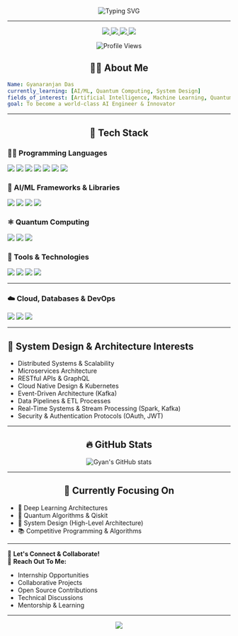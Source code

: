 <p align="center">
  <img src="https://readme-typing-svg.herokuapp.com?font=Fira+Code&size=22&pause=1000&center=true&vCenter=true&width=435&lines=Hey!+I'm+Gyanaranjan+Das;An+AI+Engineer+in+the+Making!;Lover+of+Code%2C+Logic+%26+Learning" alt="Typing SVG" />
</p>

---
<p align="center">
  <a href="https://github.com/gyanaranjan-das" target="_blank">
    <img src="https://img.shields.io/github/followers/gyanaranjan-das?label=GitHub&style=for-the-badge&logo=github&logoColor=white&color=black" />
  </a>
  <a href="https://linkedin.com/in/gyanaranjan-das" target="_blank">
    <img src="https://img.shields.io/badge/LinkedIn-0077B5?style=for-the-badge&logo=linkedin&logoColor=white" />
  </a>
  <a href="mailto:dasgyanaranjan835@gmail.com.com">
    <img src="https://img.shields.io/badge/Gmail-D14836?style=for-the-badge&logo=gmail&logoColor=white" />
  </a>
  <a href="tel:9106674393">
    <img src="https://img.shields.io/badge/Phone-25D366?style=for-the-badge&logo=whatsapp&logoColor=white" />
  </a>
</p>

<p align="center">
  <img src="https://komarev.com/ghpvc/?username=gyanaranjan-das&label=Profile%20Views&color=brightgreen&style=for-the-badge" alt="Profile Views" />
</p>


<h2 align="center">
  👨‍💻 About Me
</h2>

```yaml
Name: Gyanaranjan Das
currently_learning: [AI/ML, Quantum Computing, System Design]
fields_of_interest: [Artificial Intelligence, Machine Learning, Quantum Computing, System Architecture]
goal: To become a world-class AI Engineer & Innovator
```

---

<h2 align="center">
  🚀 Tech Stack
</h2>

<h3>👨‍💻 Programming Languages</h3>
<p>
  <img src="https://img.shields.io/badge/Python-FFD43B?style=for-the-badge&logo=python&logoColor=blue"/>
  <img src="https://img.shields.io/badge/C++-00599C?style=for-the-badge&logo=c%2B%2B&logoColor=white"/>
  <img src="https://img.shields.io/badge/Java-ED8B00?style=for-the-badge&logo=java&logoColor=white"/>
  <img src="https://img.shields.io/badge/JavaScript-F7DF1E?style=for-the-badge&logo=javascript&logoColor=black"/>
  <img src="https://img.shields.io/badge/SQL-4479A1?style=for-the-badge&logo=postgresql&logoColor=white"/>
  <img src="https://img.shields.io/badge/R-276DC3?style=for-the-badge&logo=r&logoColor=white"/>
  <img src="https://img.shields.io/badge/LISP-000000?style=for-the-badge&logo=lisp&logoColor=white"/>
</p>

<h3>🧠 AI/ML Frameworks & Libraries</h3>
<p>
  <img src="https://img.shields.io/badge/TensorFlow-FF6F00?style=for-the-badge&logo=tensorflow&logoColor=white"/>
  <img src="https://img.shields.io/badge/PyTorch-EE4C2C?style=for-the-badge&logo=pytorch&logoColor=white"/>
  <img src="https://img.shields.io/badge/Scikit_Learn-F7931E?style=for-the-badge&logo=scikit-learn&logoColor=white"/>
  <img src="https://img.shields.io/badge/Pandas-150458?style=for-the-badge&logo=pandas&logoColor=white"/>
</p>

<h3>⚛️ Quantum Computing</h3>
<p>
  <img src="https://img.shields.io/badge/Qiskit-6929C4?style=for-the-badge&logo=ibm&logoColor=white"/>
  <img src="https://img.shields.io/badge/Cirq-4285F4?style=for-the-badge&logo=google&logoColor=white"/>
  <img src="https://img.shields.io/badge/PennyLane-000000?style=for-the-badge&logo=quantum-computing&logoColor=white"/>
</p>

<h3>🧰 Tools & Technologies</h3>
<p>
  <img src="https://img.shields.io/badge/Git-F05032?style=for-the-badge&logo=git&logoColor=white"/>
  <img src="https://img.shields.io/badge/GitHub-181717?style=for-the-badge&logo=github&logoColor=white"/>
  <img src="https://img.shields.io/badge/Linux-FCC624?style=for-the-badge&logo=linux&logoColor=black"/>
  <img src="https://img.shields.io/badge/VS_Code-007ACC?style=for-the-badge&logo=visual-studio-code&logoColor=white"/>
</p>

---
### ☁️ Cloud, Databases & DevOps
<p align="left">
  <img src="https://skillicons.dev/icons?i=mysql,mongodb,docker,kubernetes" />
  <img src="https://img.shields.io/badge/Apache-Kafka-231F20?style=for-the-badge&logo=apachekafka&logoColor=white" />
  <img src="https://img.shields.io/badge/Apache-Spark-E25A1C?style=for-the-badge&logo=apachespark&logoColor=white" />
</p>

---

## 🧩 System Design & Architecture Interests

- Distributed Systems & Scalability  
- Microservices Architecture  
- RESTful APIs & GraphQL  
- Cloud Native Design & Kubernetes  
- Event-Driven Architecture (Kafka)  
- Data Pipelines & ETL Processes  
- Real-Time Systems & Stream Processing (Spark, Kafka)  
- Security & Authentication Protocols (OAuth, JWT)  

---

<h2 align="center">
  🔥 GitHub Stats
</h2>

<p align="center">
  <img src="https://github-readme-stats.vercel.app/api?username=gyanaranjan-das&show_icons=true&theme=radical" alt="Gyan's GitHub stats"/>
  <br>
</p>

---

<h2 align="center">
  📌 Currently Focusing On
</h2>
<ul>
  <li>🧠 Deep Learning Architectures</li>
  <li>🧪 Quantum Algorithms & Qiskit</li>
  <li>🧩 System Design (High-Level Architecture)</li>
  <li>📚 Competitive Programming & Algorithms</li>
</ul>

---

🤝 <strong>Let's Connect & Collaborate!</strong>
<br>
💌 <strong>Reach Out To Me:</strong>
<ul>
  <li>Internship Opportunities</li>
  <li>Collaborative Projects</li>
  <li>Open Source Contributions</li>
  <li>Technical Discussions</li>
  <li>Mentorship & Learning</li>
</ul>

---

<p align="center">
  <img src="https://github-profile-summary-cards.vercel.app/api/cards/profile-details?username=gyanaranjan-das&theme=tokyonight" />
</p>
